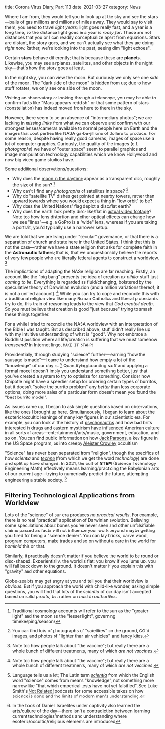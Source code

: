 title: Corona Virus Diary, Part 113
date: 2021-03-27
category: News

Where I am from, they would tell you to look up at the sky and see the
stars&mdash;balls of gas millions and millions of miles away. They would say to
visit them, you need to travel *light years;* light goes really fast, and a
year is a long time, so the distance light goes in a year is *really far*.
These are not distances that you or I can readily conceptualize apart from
equations. Stars are distant, the story goes, and we can't actually see what
they are doing *right now.* Rather, we're looking into the past, seeing dim
"light echoes".

Certain **stars** behave differently; that is because these are **planets**.
Likewise, you may see airplanes, satellites, and other objects in the night
sky&mdash;that's how the story goes at least.

In the night sky, you can view the moon. But curiously we only see one *side*
of the moon. The "dark side of the moon" is hidden from us; due to how stuff
rotates, we only see one side of the moon.

Visiting an observatory or looking through a telescope, you may be able to
confirm facts like "Mars appears reddish" or that some pattern of stars
(constellation) has indeed moved from here to there in the sky.

However, there seem to be an absence of "intermediary photos"; we are lacking
in *missing links* from what we can observe and confirm with our strongest
lenses/cameras available to normal people here on Earth and the images that
cost parties like NASA ga-ba-jillions of dollars to produce. For some reason,
despite having really good cameras, images of space use a lot of computer
graphics. Curiously, the quality of the images (c.f. *photographs*) we have of
"outer space" seem to parallel graphics and image manipulation technology
capabilities which we know Hollywood and now big video game studios have.

Some additional observations/questions:

- Why does the [moon in the
  daytime](https://unsplash.com/s/photos/moon-daytime) appear as a transparent
  disc, roughly the size of the sun? [^1]
- Why can't I find any *photographs* of satellites in space? [^2]
- Why do "satellite TV" dishes get pointed at nearby towers, rather than upward
  towards where you would expect a thing in "low orbit" to be?
- Why does the United Nations' flag depict a disc/flat earth?
- Why does the earth look pretty disc-like/flat in [actual video
  footage](https://youtu.be/6WlI24rv__g)? Note too how lens distortion and
  other optical effects can change how we see "lines"&mdash;e.g. a GoPro is a
  "wide" lens, whereas if you are taking a portrait, you'd typically use a
  narrower setup.

We are told that we are living under "secular" governance, or that there is a
separation of church and state here in the United States. I think that this is
not the case&mdash;rather we have a state religion that asks for complete faith
in the **Astronautic fathers**; that is, that we unquestionably believe the
reports of very few people who are literally federal agents to construct a
worldview. [^3]

The implications of adapting the NASA religion are far reaching. Firstly, an
account like the "big bang" presents the idea of creation *ex nihilo*; stuff
just *coming to be*. Everything is regarded as fluid/changing, bolstered by the
speculative theory of Darwinian evolution (and a million variations thereof; it
is not a unified account). [^3] While you can try to cope and reconcile this
with a traditional religion view like many Roman Catholics and liberal
protestants try to do, this train of reasoning leads to the view that *God
created death*. So you must believe that creation is good "just because" trying
to smash these things together.

For a while I tried to reconcile the NASA worldview with an interpretation of
the Bible I was taught. But as described above, stuff didn't really line up
with my intuitive understanding of what is "good". Why not embrace a Buddhist
position where all life/creation is suffering that we must somehow *transcend?*
In Internet lingo, `MAKE IT STAHP!`

Providentially, through studying "science" further&mdash;learning "how the
sausage is made"&mdash;I came to understand how empty a lot of the "knowledge"
of our day is. [^4] Quantifying/counting stuff and applying a formal model
doesn't imply you understand something better, just that you've created a
system to try to optimize for something. Consider how Chipotle might have a
speedier setup for ordering certain types of burritos, but it doesn't "solve
the burrito problem" any *better* than less corporate options; doing more sales
of a particular form doesn't mean you found the "best burrito model".

As issues came up, I began to ask simple questions based on observations, like
the ones I brought up here. Simultaneously, I began to learn about the
esoteric/occultic leanings of many key figures in our scientistic era. For
example, you can look at the history of
[psychonautics](https://en.wikipedia.org/wiki/Psychonautics) and how bad brits
interested in drugs and eastern mysticism have influenced American culture in
all sorts of areas&mdash;entertainment/arts/music, government, education, and
so on. You can find public information on how [Jack
Parsons](https://en.wikipedia.org/wiki/Jack_Parsons_(rocket_engineer)), a key
figure in the US Space program, as into creepy [Aleister
Crowley](https://www.gaia.com/article/aleister-crowleys-famous-thelemites-a-misunderstood-magick)
occultism.

"Science" has never been separated from "religion", though the specifics of how
*scientia* and [*techne*](https://en.wikipedia.org/wiki/Techne) (from which we
get the word *technology*) are done and split up have changed. In 2021, the
cult of **STEM** (Science Technology Engineering Math) effectively means
learning/practicing the Babylonian arts of our current age&mdash;trying to
numerically predict the future, attempting engineering a stable society. [^5]

Filtering Technological Applications from Worldview
---------------------------------------------------

Lots of the "science" of our era produces *no practical results*. For example,
there is no real "practical" application of Darwinian evolution. Believing some
speculations about bones you've never seen and other unfalsifiable claims
passed as facts will not influence your work beyond maybe getting you fired for
being a "science denier". You can lay bricks, carve wood, program computers,
make trades and so on without a care in the world for *hominid* this or that.

Similarly, it practically doesn't matter if you believe the world to be round
or disc-shaped. Experientially, the world is flat; you know if you jump up, you
will fall back down to the ground. It doesn't matter if you explain this with
"gravity" and other equations.

Globe-zealots may get angry at you and tell you that their worldview is
*obvious*. But if you approach the world with child-like wonder, asking simple
questions, you will find that lots of the *scientia* of our day isn't accepted
based on solid proofs, but rather on *trust in authorities*.


[^1]: Traditional cosmology accounts will refer to the sun as the "greater
  light" and the moon as the "lesser light", governing timekeeping/seasons
[^2]: You can find lots of photographs of "satellites" on the ground, CG'd
  images, and photos of "lighter than air vehicles", and fancy kites.
[^3]: Note too how people talk about "the vaccine"; but really there are a
  whole bunch of different treatments, many of which *are not vaccines*. 
[^4]: Language tells us a lot; The Latin term
  [*scientia*](https://en.wiktionary.org/wiki/scientia#Latin) from which the
  English word "science" comes from means "knowledge", not something more
  narrow like "that which emperical tests have not yet falsified". See Luke
  Smith's [Not Related!](https://notrelated.xyz/) podcasts for some accessible
  takes on how science is done and the limits of modern man's understanding.
[^5]: In the book of Daniel, Israelites under captivity also learned the
  arts/culture of the day&mdash;there isn't a contradiction between learning
  current technologies/methods and understanding where
  esoteric/occultic/religious elements are introduced
